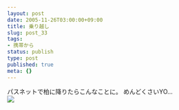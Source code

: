 ```yaml
---
layout: post
date: 2005-11-26T03:00:00+09:00
title: 乗り越し
slug: post_33
tags:
- 携帯から
status: publish
type: post
published: true
meta: {}
---
```

<div class="caption">パスネットで柏に降りたらこんなことに。
めんどくさいYO…
</div>
<div class="photo"><img src="/images/uploads/blog-photo-1132984483.07-0.jpg" /></div>
